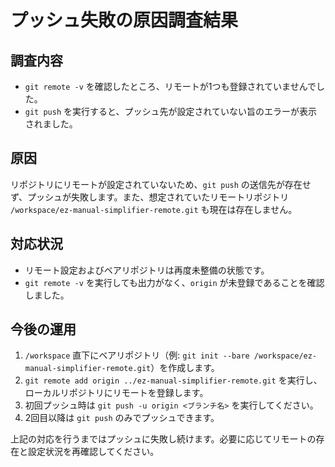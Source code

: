 ﻿# プッシュ失敗の原因調査結果

## 調査内容

- `git remote -v` を確認したところ、リモートが1つも登録されていませんでした。
- `git push` を実行すると、プッシュ先が設定されていない旨のエラーが表示されました。

## 原因

リポジトリにリモートが設定されていないため、`git push` の送信先が存在せず、プッシュが失敗します。また、想定されていたリモートリポジトリ
`/workspace/ez-manual-simplifier-remote.git` も現在は存在しません。

## 対応状況

- リモート設定およびベアリポジトリは再度未整備の状態です。
- `git remote -v` を実行しても出力がなく、`origin` が未登録であることを確認しました。

## 今後の運用

1. `/workspace` 直下にベアリポジトリ（例: `git init --bare /workspace/ez-manual-simplifier-remote.git`）を作成します。
2. `git remote add origin ../ez-manual-simplifier-remote.git` を実行し、ローカルリポジトリにリモートを登録します。
3. 初回プッシュ時は `git push -u origin <ブランチ名>` を実行してください。
4. 2回目以降は `git push` のみでプッシュできます。

上記の対応を行うまではプッシュに失敗し続けます。必要に応じてリモートの存在と設定状況を再確認してください。

